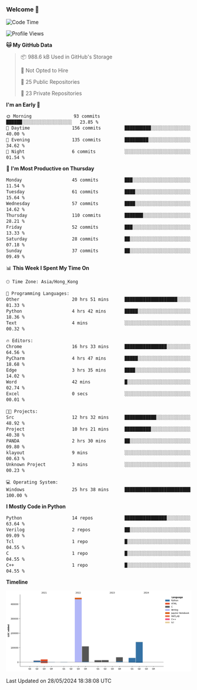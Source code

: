 ### Welcome 👋

<!--START_SECTION:waka-->
![Code Time](http://img.shields.io/badge/Code%20Time-75%20hrs%203%20mins-blue)

![Profile Views](http://img.shields.io/badge/Profile%20Views-18-blue)

**🐱 My GitHub Data** 

> 📦 988.6 kB Used in GitHub's Storage 
 > 
> 🚫 Not Opted to Hire
 > 
> 📜 25 Public Repositories 
 > 
> 🔑 23 Private Repositories 
 > 
**I'm an Early 🐤** 

```text
🌞 Morning                93 commits          ██████░░░░░░░░░░░░░░░░░░░   23.85 % 
🌆 Daytime                156 commits         ██████████░░░░░░░░░░░░░░░   40.00 % 
🌃 Evening                135 commits         █████████░░░░░░░░░░░░░░░░   34.62 % 
🌙 Night                  6 commits           ░░░░░░░░░░░░░░░░░░░░░░░░░   01.54 % 
```
📅 **I'm Most Productive on Thursday** 

```text
Monday                   45 commits          ███░░░░░░░░░░░░░░░░░░░░░░   11.54 % 
Tuesday                  61 commits          ████░░░░░░░░░░░░░░░░░░░░░   15.64 % 
Wednesday                57 commits          ████░░░░░░░░░░░░░░░░░░░░░   14.62 % 
Thursday                 110 commits         ███████░░░░░░░░░░░░░░░░░░   28.21 % 
Friday                   52 commits          ███░░░░░░░░░░░░░░░░░░░░░░   13.33 % 
Saturday                 28 commits          ██░░░░░░░░░░░░░░░░░░░░░░░   07.18 % 
Sunday                   37 commits          ██░░░░░░░░░░░░░░░░░░░░░░░   09.49 % 
```


📊 **This Week I Spent My Time On** 

```text
🕑︎ Time Zone: Asia/Hong_Kong

💬 Programming Languages: 
Other                    20 hrs 51 mins      ████████████████████░░░░░   81.33 % 
Python                   4 hrs 42 mins       █████░░░░░░░░░░░░░░░░░░░░   18.36 % 
Text                     4 mins              ░░░░░░░░░░░░░░░░░░░░░░░░░   00.32 % 

🔥 Editors: 
Chrome                   16 hrs 33 mins      ████████████████░░░░░░░░░   64.56 % 
PyCharm                  4 hrs 47 mins       █████░░░░░░░░░░░░░░░░░░░░   18.68 % 
Edge                     3 hrs 35 mins       ████░░░░░░░░░░░░░░░░░░░░░   14.02 % 
Word                     42 mins             █░░░░░░░░░░░░░░░░░░░░░░░░   02.74 % 
Excel                    0 secs              ░░░░░░░░░░░░░░░░░░░░░░░░░   00.01 % 

🐱‍💻 Projects: 
Src                      12 hrs 32 mins      ████████████░░░░░░░░░░░░░   48.92 % 
Project                  10 hrs 21 mins      ██████████░░░░░░░░░░░░░░░   40.38 % 
PANDA                    2 hrs 30 mins       ██░░░░░░░░░░░░░░░░░░░░░░░   09.80 % 
klayout                  9 mins              ░░░░░░░░░░░░░░░░░░░░░░░░░   00.63 % 
Unknown Project          3 mins              ░░░░░░░░░░░░░░░░░░░░░░░░░   00.23 % 

💻 Operating System: 
Windows                  25 hrs 38 mins      █████████████████████████   100.00 % 
```

**I Mostly Code in Python** 

```text
Python                   14 repos            ████████████████░░░░░░░░░   63.64 % 
Verilog                  2 repos             ██░░░░░░░░░░░░░░░░░░░░░░░   09.09 % 
Tcl                      1 repo              █░░░░░░░░░░░░░░░░░░░░░░░░   04.55 % 
C                        1 repo              █░░░░░░░░░░░░░░░░░░░░░░░░   04.55 % 
C++                      1 repo              █░░░░░░░░░░░░░░░░░░░░░░░░   04.55 % 
```



**Timeline**

![Lines of Code chart](https://raw.githubusercontent.com/xhj2501/xhj2501/main/assets/bar_graph.png)


 Last Updated on 28/05/2024 18:38:08 UTC
<!--END_SECTION:waka-->



